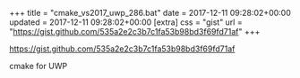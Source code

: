 +++
title = "cmake_vs2017_uwp_286.bat"
date = 2017-12-11 09:28:02+00:00
updated = 2017-12-11 09:28:02+00:00
[extra]
css = "gist"
url = "https://gist.github.com/535a2e2c3b7c1fa53b98bd3f69fd71af"
+++

<https://gist.github.com/535a2e2c3b7c1fa53b98bd3f69fd71af>

cmake for UWP

